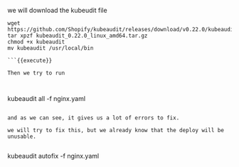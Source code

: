 we will download the kubeudit file

```
wget https://github.com/Shopify/kubeaudit/releases/download/v0.22.0/kubeaudit_0.22.0_linux_amd64.tar.gz
tar xpzf kubeaudit_0.22.0_linux_amd64.tar.gz
chmod +x kubeaudit
mv kubeaudit /usr/local/bin

```{{execute}}

Then we try to run



```
kubeaudit all -f nginx.yaml

```{{execute}}

and as we can see, it gives us a lot of errors to fix.

we will try to fix this, but we already know that the deploy will be unusable.


```
kubeaudit autofix -f nginx.yaml
```{{execute}}


